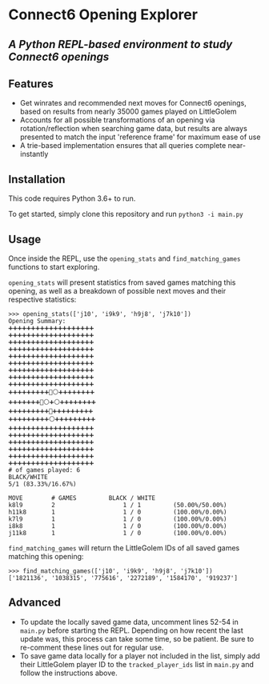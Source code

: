 # Connect6 Opening Explorer
## _A Python REPL-based environment to study Connect6 openings_

## Features

- Get winrates and recommended next moves for Connect6 openings, based on results from nearly 35000 games played on LittleGolem
- Accounts for all possible transformations of an opening via rotation/reflection when searching game data, but results are always presented to match the input 'reference frame' for maximum ease of use
- A trie-based implementation ensures that all queries complete near-instantly

## Installation
This code requires Python 3.6+ to run.

To get started, simply clone this repository and run `python3 -i main.py`

## Usage
Once inside the REPL, use the `opening_stats` and `find_matching_games` functions to start exploring.

`opening_stats` will present statistics from saved games matching this opening, as well as a breakdown of possible next moves and their respective statistics:
```
>>> opening_stats(['j10', 'i9k9', 'h9j8', 'j7k10'])
Opening Summary:
➕➕➕➕➕➕➕➕➕➕➕➕➕➕➕➕➕➕➕
➕➕➕➕➕➕➕➕➕➕➕➕➕➕➕➕➕➕➕
➕➕➕➕➕➕➕➕➕➕➕➕➕➕➕➕➕➕➕
➕➕➕➕➕➕➕➕➕➕➕➕➕➕➕➕➕➕➕
➕➕➕➕➕➕➕➕➕➕➕➕➕➕➕➕➕➕➕
➕➕➕➕➕➕➕➕➕➕➕➕➕➕➕➕➕➕➕
➕➕➕➕➕➕➕➕➕➕➕➕➕➕➕➕➕➕➕
➕➕➕➕➕➕➕➕➕➕➕➕➕➕➕➕➕➕➕
➕➕➕➕➕➕➕➕➕➕➕➕➕➕➕➕➕➕➕
➕➕➕➕➕➕➕➕➕🔵⚪➕➕➕➕➕➕➕➕
➕➕➕➕➕➕➕🔵⚪➕⚪➕➕➕➕➕➕➕➕
➕➕➕➕➕➕➕➕➕🔵➕➕➕➕➕➕➕➕➕
➕➕➕➕➕➕➕➕➕⚪➕➕➕➕➕➕➕➕➕
➕➕➕➕➕➕➕➕➕➕➕➕➕➕➕➕➕➕➕
➕➕➕➕➕➕➕➕➕➕➕➕➕➕➕➕➕➕➕
➕➕➕➕➕➕➕➕➕➕➕➕➕➕➕➕➕➕➕
➕➕➕➕➕➕➕➕➕➕➕➕➕➕➕➕➕➕➕
➕➕➕➕➕➕➕➕➕➕➕➕➕➕➕➕➕➕➕
➕➕➕➕➕➕➕➕➕➕➕➕➕➕➕➕➕➕➕
# of games played: 6
BLACK/WHITE
5/1 (83.33%/16.67%)

MOVE        # GAMES         BLACK / WHITE
k8l9        2                   1 / 1         (50.00%/50.00%)
h11k8       1                   1 / 0         (100.00%/0.00%)
k7l9        1                   1 / 0         (100.00%/0.00%)
i8k8        1                   1 / 0         (100.00%/0.00%)
j11k8       1                   1 / 0         (100.00%/0.00%)
```

`find_matching_games` will return the LittleGolem IDs of all saved games matching this opening:
```
>>> find_matching_games(['j10', 'i9k9', 'h9j8', 'j7k10'])
['1821136', '1038315', '775616', '2272189', '1584170', '919237']
```

## Advanced
- To update the locally saved game data, uncomment lines 52-54 in `main.py` before starting the REPL. Depending on how recent the last update was, this process can take some time, so be patient. Be sure to re-comment these lines out for regular use.
- To save game data locally for a player not included in the list, simply add their LittleGolem player ID to the `tracked_player_ids` list in `main.py` and follow the instructions above.
